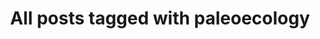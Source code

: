 ---
layout: tag
title: "All posts tagged with paleoecology"
permalink: /weblog/tags/paleoecology/
taxonomy: paleoecology
---